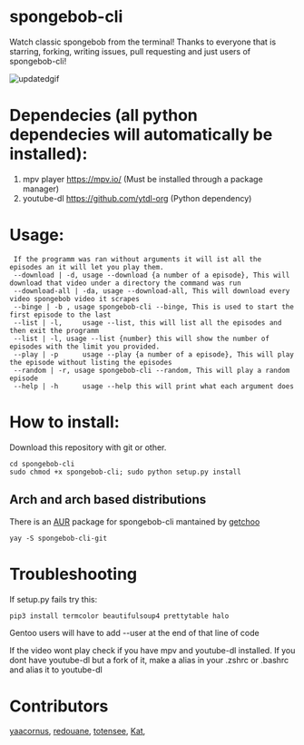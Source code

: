 # spongebob-cli
Watch classic spongebob from the terminal!
Thanks to everyone that is starring, forking, writing issues, pull requesting and just users of spongebob-cli!

![updatedgif](https://user-images.githubusercontent.com/81049050/150698534-03b2361d-8f62-437b-8eab-776b9b045377.gif)


# Dependecies (all python dependecies will automatically be installed):
1.  mpv player https://mpv.io/  (Must be installed through a package manager)
2.  youtube-dl https://github.com/ytdl-org  (Python dependency)

# Usage:
```
 If the programm was ran without arguments it will ist all the episodes an it will let you play them.
 --download | -d, usage --download {a number of a episode}, This will download that video under a directory the command was run
 --download-all | -da, usage --download-all, This will download every video spongebob video it scrapes
 --binge | -b , usage spongebob-cli --binge, This is used to start the first episode to the last
 --list | -l,     usage --list, this will list all the episodes and then exit the programm
 --list | -l, usage --list {number} this will show the number of episodes with the limit you provided.
 --play | -p      usage --play {a number of a episode}, This will play the episode without listing the episodes
 --random | -r, usage spongebob-cli --random, This will play a random episode
 --help | -h      usage --help this will print what each argument does
```
# How to install:
Download this repository with git or other.
```
cd spongebob-cli
sudo chmod +x spongebob-cli; sudo python setup.py install
```
## Arch and arch based distributions
There is an [AUR](https://aur.archlinux.org/packages/spongebob-cli-git/) package for spongebob-cli mantained by [getchoo](https://github.com/getchoo)
```
yay -S spongebob-cli-git
```
# Troubleshooting

If setup.py fails try this:
```
pip3 install termcolor beautifulsoup4 prettytable halo
```
Gentoo users will have to add --user at the end of that line of code

If the video wont play check if you have mpv and youtube-dl installed.
If you dont have youtube-dl but a fork of it, make a alias in your .zshrc or .bashrc and alias it to youtube-dl

# Contributors
[yaacornus](https://github.com/yaacornus), 
[redouane](https://github.com/red-elka), 
[totensee](https://github.com/totensee), 
[Kat](https://github.com/TransKat), 
